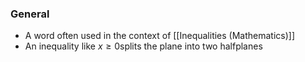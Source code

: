 ### General
- A word often used in the context of [[Inequalities (Mathematics)]]
- An inequality like $x \ge 0$splits the plane into two halfplanes